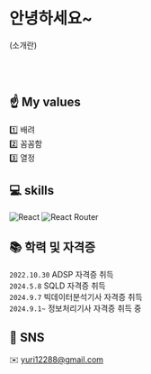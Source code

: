 # 안녕하세요~
(소개란)

<br><br>

## ☝️ My values
1️⃣ 배려 <br>
2️⃣ 꼼꼼함 <br>
3️⃣ 열정 <br>

## 💻 skills
![React](https://img.shields.io/badge/react-%2320232a.svg?style=for-the-badge&logo=react&logoColor=%2361DAFB)
![React Router](https://img.shields.io/badge/React_Router-CA4245?style=for-the-badge&logo=react-router&logoColor=white)

## 📚 학력 및 자격증
`2022.10.30` ADSP 자격증 취득 <br>
`2024.5.8` SQLD 자격증 취득 <br>
`2024.9.7` 빅데이터분석기사 자격증 취득 <br>
`2024.9.1~` 정보처리기사 자격증 취득 중 <br>

## 💬 SNS
✉️ yuri12288@gmail.com
